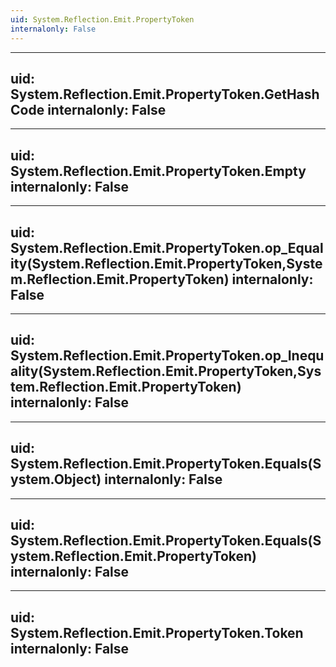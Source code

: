 ```yaml
---
uid: System.Reflection.Emit.PropertyToken
internalonly: False
---
```


---
uid: System.Reflection.Emit.PropertyToken.GetHashCode
internalonly: False
---

---
uid: System.Reflection.Emit.PropertyToken.Empty
internalonly: False
---

---
uid: System.Reflection.Emit.PropertyToken.op_Equality(System.Reflection.Emit.PropertyToken,System.Reflection.Emit.PropertyToken)
internalonly: False
---

---
uid: System.Reflection.Emit.PropertyToken.op_Inequality(System.Reflection.Emit.PropertyToken,System.Reflection.Emit.PropertyToken)
internalonly: False
---

---
uid: System.Reflection.Emit.PropertyToken.Equals(System.Object)
internalonly: False
---

---
uid: System.Reflection.Emit.PropertyToken.Equals(System.Reflection.Emit.PropertyToken)
internalonly: False
---

---
uid: System.Reflection.Emit.PropertyToken.Token
internalonly: False
---
